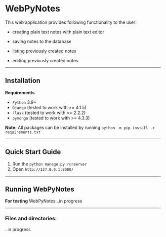 ﻿# WebPyNotes

This web application provides following functionality to the user:
- creating plain text notes with plain text editor
* saving notes to the database
- listing previously created notes
* editing previously created notes
***

## Installation
**Requirements**
* `Python` 3.9+
* `Django` (tested to work with >= 4.1.5)
* `Flask` (tested to work with >= 2.2.2)  
* `pymongo` (tested to work with >= 4.3.3)

**Note:** All packages can be installed by running `python -m pip install -r requirements.txt`
***


## Quick Start Guide
1. Run the `python manage.py runserver`  
2. Open `http://127.0.0.1:8000/`
***

## Running WebPyNotes
**For testing** WebPyNotes ..in progress
***


### Files and directories:
..in progress